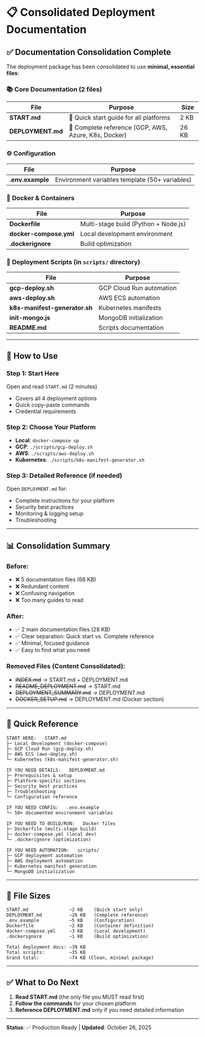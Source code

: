 # 📋 Consolidated Deployment Documentation

## ✅ Documentation Consolidation Complete

The deployment package has been consolidated to use **minimal, essential files**:

### 📚 **Core Documentation (2 files)**

| File | Purpose | Size |
|------|---------|------|
| **START.md** | 🏃 Quick start guide for all platforms | 2 KB |
| **DEPLOYMENT.md** | 📖 Complete reference (GCP, AWS, Azure, K8s, Docker) | 26 KB |

### ⚙️ **Configuration**

| File | Purpose |
|------|---------|
| **.env.example** | Environment variables template (50+ variables) |

### 🐳 **Docker & Containers**

| File | Purpose |
|------|---------|
| **Dockerfile** | Multi-stage build (Python + Node.js) |
| **docker-compose.yml** | Local development environment |
| **.dockerignore** | Build optimization |

### 🚀 **Deployment Scripts** (in `scripts/` directory)

| File | Purpose |
|------|---------|
| **gcp-deploy.sh** | GCP Cloud Run automation |
| **aws-deploy.sh** | AWS ECS automation |
| **k8s-manifest-generator.sh** | Kubernetes manifests |
| **init-mongo.js** | MongoDB initialization |
| **README.md** | Scripts documentation |

---

## 🎯 How to Use

### **Step 1: Start Here** 
Open and read `START.md` (2 minutes)
- Covers all 4 deployment options
- Quick copy-paste commands
- Credential requirements

### **Step 2: Choose Your Platform**
- **Local**: `docker-compose up`
- **GCP**: `./scripts/gcp-deploy.sh`
- **AWS**: `./scripts/aws-deploy.sh`
- **Kubernetes**: `./scripts/k8s-manifest-generator.sh`

### **Step 3: Detailed Reference** (if needed)
Open `DEPLOYMENT.md` for:
- Complete instructions for your platform
- Security best practices
- Monitoring & logging setup
- Troubleshooting

---

## 📊 Consolidation Summary

### Before:
- ❌ 5 documentation files (66 KB)
- ❌ Redundant content
- ❌ Confusing navigation
- ❌ Too many guides to read

### After:
- ✅ 2 main documentation files (28 KB)
- ✅ Clear separation: Quick start vs. Complete reference
- ✅ Minimal, focused guidance
- ✅ Easy to find what you need

### Removed Files (Content Consolidated):
- ~~INDEX.md~~ → START.md + DEPLOYMENT.md
- ~~README_DEPLOYMENT.md~~ → START.md
- ~~DEPLOYMENT_SUMMARY.md~~ → DEPLOYMENT.md  
- ~~DOCKER_SETUP.md~~ → DEPLOYMENT.md (Docker section)

---

## 🚀 Quick Reference

```
START HERE:   START.md
├─ Local development (docker-compose)
├─ GCP Cloud Run (gcp-deploy.sh)
├─ AWS ECS (aws-deploy.sh)
└─ Kubernetes (k8s-manifest-generator.sh)

IF YOU NEED DETAILS:   DEPLOYMENT.md
├─ Prerequisites & setup
├─ Platform-specific sections
├─ Security best practices
├─ Troubleshooting
└─ Configuration reference

IF YOU NEED CONFIG:   .env.example
└─ 50+ documented environment variables

IF YOU NEED TO BUILD/RUN:   Docker files
├─ Dockerfile (multi-stage build)
├─ docker-compose.yml (local dev)
└─ .dockerignore (optimization)

IF YOU NEED AUTOMATION:   scripts/
├─ GCP deployment automation
├─ AWS deployment automation
├─ Kubernetes manifest generation
└─ MongoDB initialization
```

---

## 💾 File Sizes

```
START.md               ~2 KB    (Quick start only)
DEPLOYMENT.md          ~26 KB   (Complete reference)
.env.example           ~5 KB    (Configuration)
Dockerfile             ~2 KB    (Container definition)
docker-compose.yml     ~3 KB    (Local development)
.dockerignore          ~1 KB    (Build optimization)

Total deployment docs: ~39 KB
Total scripts:         ~35 KB
Grand total:           ~74 KB (Clean, minimal package)
```

---

## ✅ What to Do Next

1. **Read START.md** (the only file you MUST read first)
2. **Follow the commands** for your chosen platform
3. **Reference DEPLOYMENT.md** only if you need detailed information

---

**Status**: ✅ Production Ready | **Updated**: October 26, 2025

